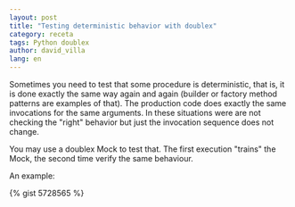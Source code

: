 ```yaml
---
layout: post
title: "Testing deterministic behavior with doublex"
category: receta
tags: Python doublex
author: david_villa
lang: en
---
```


Sometimes you need to test that some procedure is deterministic, that
is, it is done exactly the same way again and again (builder or
factory method patterns are examples of that). The production code does exactly the same invocations for the same
arguments. In these situations were are not checking the "right" behavior but just the invocation sequence does not change.

You may use a doublex Mock to test that. The first execution "trains" the
Mock, the second time verify the same behaviour.

<!--more-->

An example:

{% gist 5728565 %}
